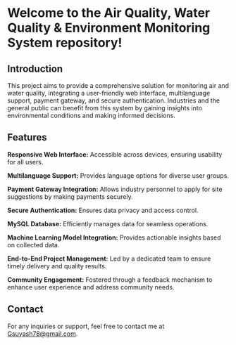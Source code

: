 # Welcome to the Air Quality, Water Quality & Environment Monitoring System repository!

## Introduction

This project aims to provide a comprehensive solution for monitoring air and water quality, integrating a user-friendly web interface, multilanguage support, payment gateway, and secure authentication. Industries and the general public can benefit from this system by gaining insights into environmental conditions and making informed decisions.

## Features

**Responsive Web Interface:** Accessible across devices, ensuring usability for all users.

**Multilanguage Support:** Provides language options for diverse user groups.

**Payment Gateway Integration:** Allows industry personnel to apply for site suggestions by making payments securely.

**Secure Authentication:** Ensures data privacy and access control.

**MySQL Database:** Efficiently manages data for seamless operations.

**Machine Learning Model Integration:** Provides actionable insights based on collected data.

**End-to-End Project Management:** Led by a dedicated team to ensure timely delivery and quality results.

**Community Engagement:** Fostered through a feedback mechanism to enhance user experience and address community needs.


## Contact
For any inquiries or support, feel free to contact me at Gsuyash78@gmail.com.
